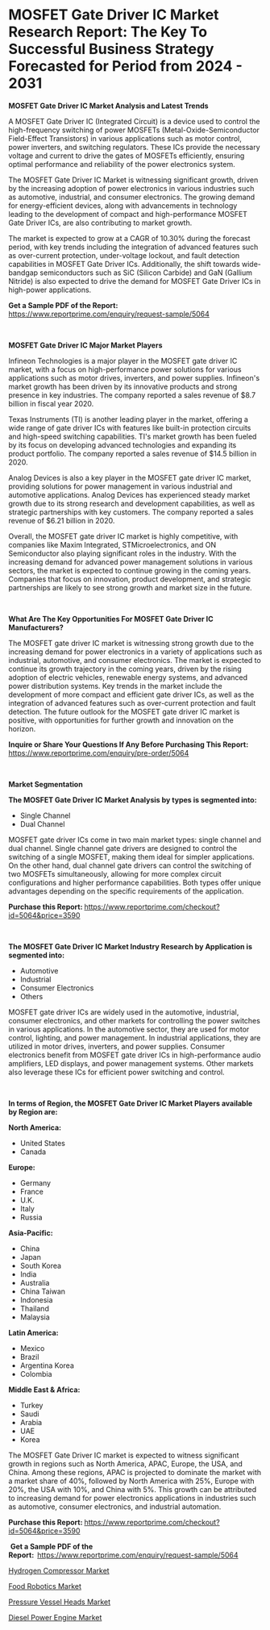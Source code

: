 <p><h1>MOSFET Gate Driver IC Market Research Report: The Key To Successful Business Strategy Forecasted for Period from 2024 - 2031</h1></p><p><strong>MOSFET Gate Driver IC Market Analysis and Latest Trends</strong></p>
<p><p>A MOSFET Gate Driver IC (Integrated Circuit) is a device used to control the high-frequency switching of power MOSFETs (Metal-Oxide-Semiconductor Field-Effect Transistors) in various applications such as motor control, power inverters, and switching regulators. These ICs provide the necessary voltage and current to drive the gates of MOSFETs efficiently, ensuring optimal performance and reliability of the power electronics system.</p><p>The MOSFET Gate Driver IC Market is witnessing significant growth, driven by the increasing adoption of power electronics in various industries such as automotive, industrial, and consumer electronics. The growing demand for energy-efficient devices, along with advancements in technology leading to the development of compact and high-performance MOSFET Gate Driver ICs, are also contributing to market growth.</p><p>The market is expected to grow at a CAGR of 10.30% during the forecast period, with key trends including the integration of advanced features such as over-current protection, under-voltage lockout, and fault detection capabilities in MOSFET Gate Driver ICs. Additionally, the shift towards wide-bandgap semiconductors such as SiC (Silicon Carbide) and GaN (Gallium Nitride) is also expected to drive the demand for MOSFET Gate Driver ICs in high-power applications.</p></p>
<p><strong>Get a Sample PDF of the Report:&nbsp;</strong> <a href="https://www.reportprime.com/enquiry/request-sample/5064">https://www.reportprime.com/enquiry/request-sample/5064</a></p>
<p>&nbsp;</p>
<p><strong>MOSFET Gate Driver IC Major Market Players</strong></p>
<p><p>Infineon Technologies is a major player in the MOSFET gate driver IC market, with a focus on high-performance power solutions for various applications such as motor drives, inverters, and power supplies. Infineon's market growth has been driven by its innovative products and strong presence in key industries. The company reported a sales revenue of $8.7 billion in fiscal year 2020.</p><p>Texas Instruments (TI) is another leading player in the market, offering a wide range of gate driver ICs with features like built-in protection circuits and high-speed switching capabilities. TI's market growth has been fueled by its focus on developing advanced technologies and expanding its product portfolio. The company reported a sales revenue of $14.5 billion in 2020.</p><p>Analog Devices is also a key player in the MOSFET gate driver IC market, providing solutions for power management in various industrial and automotive applications. Analog Devices has experienced steady market growth due to its strong research and development capabilities, as well as strategic partnerships with key customers. The company reported a sales revenue of $6.21 billion in 2020.</p><p>Overall, the MOSFET gate driver IC market is highly competitive, with companies like Maxim Integrated, STMicroelectronics, and ON Semiconductor also playing significant roles in the industry. With the increasing demand for advanced power management solutions in various sectors, the market is expected to continue growing in the coming years. Companies that focus on innovation, product development, and strategic partnerships are likely to see strong growth and market size in the future.</p></p>
<p>&nbsp;</p>
<p><strong>What Are The Key Opportunities For MOSFET Gate Driver IC Manufacturers?</strong></p>
<p><p>The MOSFET gate driver IC market is witnessing strong growth due to the increasing demand for power electronics in a variety of applications such as industrial, automotive, and consumer electronics. The market is expected to continue its growth trajectory in the coming years, driven by the rising adoption of electric vehicles, renewable energy systems, and advanced power distribution systems. Key trends in the market include the development of more compact and efficient gate driver ICs, as well as the integration of advanced features such as over-current protection and fault detection. The future outlook for the MOSFET gate driver IC market is positive, with opportunities for further growth and innovation on the horizon.</p></p>
<p><strong>Inquire or Share Your Questions If Any Before Purchasing This Report:</strong> <a href="https://www.reportprime.com/enquiry/pre-order/5064">https://www.reportprime.com/enquiry/pre-order/5064</a></p>
<p>&nbsp;</p>
<p><strong>Market Segmentation</strong></p>
<p><strong>The MOSFET Gate Driver IC Market Analysis by types is segmented into:</strong></p>
<p><ul><li>Single Channel</li><li>Dual Channel</li></ul></p>
<p><p>MOSFET gate driver ICs come in two main market types: single channel and dual channel. Single channel gate drivers are designed to control the switching of a single MOSFET, making them ideal for simpler applications. On the other hand, dual channel gate drivers can control the switching of two MOSFETs simultaneously, allowing for more complex circuit configurations and higher performance capabilities. Both types offer unique advantages depending on the specific requirements of the application.</p></p>
<p><strong>Purchase this Report:&nbsp;</strong><a href="https://www.reportprime.com/checkout?id=5064&price=3590">https://www.reportprime.com/checkout?id=5064&price=3590</a></p>
<p>&nbsp;</p>
<p><strong>The MOSFET Gate Driver IC Market Industry Research by Application is segmented into:</strong></p>
<p><ul><li>Automotive</li><li>Industrial</li><li>Consumer Electronics</li><li>Others</li></ul></p>
<p><p>MOSFET gate driver ICs are widely used in the automotive, industrial, consumer electronics, and other markets for controlling the power switches in various applications. In the automotive sector, they are used for motor control, lighting, and power management. In industrial applications, they are utilized in motor drives, inverters, and power supplies. Consumer electronics benefit from MOSFET gate driver ICs in high-performance audio amplifiers, LED displays, and power management systems. Other markets also leverage these ICs for efficient power switching and control.</p></p>
<p>&nbsp;</p>
<p><strong>In terms of Region, the MOSFET Gate Driver IC Market Players available by Region are:</strong></p>
<p>
    <p> <strong> North America: </strong>
        <ul>
            <li>United States</li>
            <li>Canada</li>
        </ul>
        </p> 
    <p> <strong> Europe: </strong>
        <ul>
            <li>Germany</li>
            <li>France</li>
            <li>U.K.</li>
            <li>Italy</li>
            <li>Russia</li>
        </ul>
        </p> 
    <p> <strong> Asia-Pacific: </strong>
        <ul>
            <li>China</li>
            <li>Japan</li>
            <li>South Korea</li>
            <li>India</li>
            <li>Australia</li>
            <li>China Taiwan</li>
            <li>Indonesia</li>
            <li>Thailand</li>
            <li>Malaysia</li>
        </ul>
        </p> 
    <p> <strong> Latin America: </strong>
        <ul>
            <li>Mexico</li>
            <li>Brazil</li>
            <li>Argentina Korea</li>
            <li>Colombia</li>
        </ul>
        </p> 
    <p> <strong> Middle East & Africa: </strong>
        <ul>
            <li>Turkey</li>
            <li>Saudi</li>
            <li>Arabia</li>
            <li>UAE</li>
            <li>Korea</li>
        </ul>
    </p>
    </p>
<p><p>The MOSFET Gate Driver IC market is expected to witness significant growth in regions such as North America, APAC, Europe, the USA, and China. Among these regions, APAC is projected to dominate the market with a market share of 40%, followed by North America with 25%, Europe with 20%, the USA with 10%, and China with 5%. This growth can be attributed to increasing demand for power electronics applications in industries such as automotive, consumer electronics, and industrial automation.</p></p>
<p><strong>Purchase this Report: </strong><a href="https://www.reportprime.com/checkout?id=5064&price=3590">https://www.reportprime.com/checkout?id=5064&price=3590</a></p>
<p>&nbsp;<strong>Get a Sample PDF of the Report:&nbsp;&nbsp;</strong><a href="https://www.reportprime.com/enquiry/request-sample/5064">https://www.reportprime.com/enquiry/request-sample/5064</a></p>
<p><strong></strong></p>
<p><p><a href="https://view.publitas.com/reportprime-1/hydrogen-compressor-market-challenges-opportunities-and-growth-drivers-and-major-market-players-forecasted-for-period-from-2024-2031/">Hydrogen Compressor Market</a></p><p><a href="https://view.publitas.com/reportprime-1/food-robotics-market-size-growth-outlook-from-2024-to-2031-projecting-at-markets-trends-analysis-by-application-regional-outlook-and-revenue/">Food Robotics Market</a></p><p><a href="https://unruly-ladybug-44b.notion.site/Pressure-Vessel-Heads-Market-Analysis-Examines-its-Scope-on-Growth-Opportunities-and-Forecasted-Tre-9817467032044cc192856711f64d6d77">Pressure Vessel Heads Market</a></p><p><a href="https://view.publitas.com/reportprime-1/diesel-power-engine-market-size-share-trends-analysis-report-by-application-regional-outlook-competitive-strategies-and-segment-forecasts-2024-2031/">Diesel Power Engine Market</a></p></p>